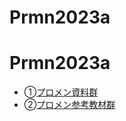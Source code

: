 # Prmn2023a
# Prmn2023a

- ①[プロメン資料群](https://github.com/kiryu-3/Prmn2023)
- ②[プロメン参考教材群](https://scrapbox.io/Prmn2023/%E3%83%97%E3%83%AD%E3%83%A1%E3%83%B32023)
